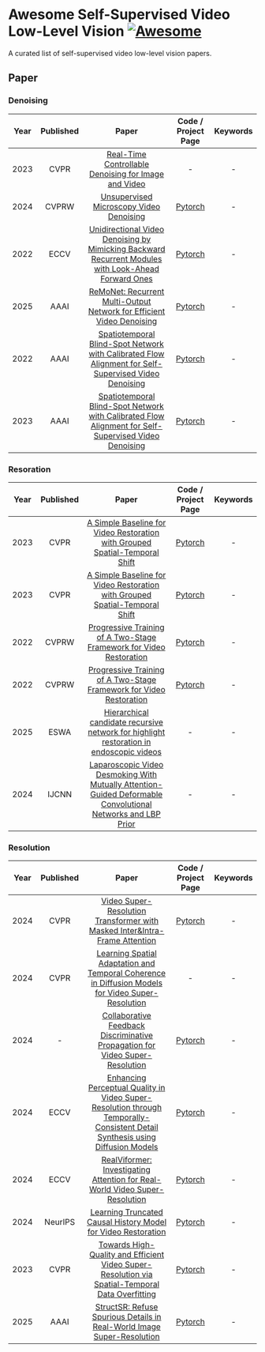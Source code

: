 # Awesome Self-Supervised Video Low-Level Vision [![Awesome](https://awesome.re/badge-flat2.svg)](https://awesome.re)
A curated list of self-supervised video low-level vision papers.

## Paper
### Denoising
| Year | Published | Paper | Code / Project Page | Keywords |
| :--------: | :--------: | :--------: | :--------: | :--------: |
| 2023 | CVPR | [Real-Time Controllable Denoising for Image and Video](https://ieeexplore.ieee.org/document/10203779)|-|-|
| 2024 | CVPRW | [Unsupervised Microscopy Video Denoising](https://ieeexplore.ieee.org/document/10678589)|[Pytorch](https://github.com/maryaiyetigbo/UMVD)|-|
| 2022 | ECCV | [Unidirectional Video Denoising by Mimicking Backward Recurrent Modules with Look-Ahead Forward Ones](https://link.springer.com/chapter/10.1007/978-3-031-19797-0_34)|[Pytorch](https://github.com/nagejacob/FloRNN)|-|
| 2025 | AAAI | [ReMoNet: Recurrent Multi-Output Network for Efficient Video Denoising](https://ojs.aaai.org/index.php/AAAI/article/view/32242)|[Pytorch](https://github.com/ZKCCZ/STBN)|-|
| 2022 | AAAI | [Spatiotemporal Blind-Spot Network with Calibrated Flow Alignment for Self-Supervised Video Denoising](https://ojs.aaai.org/index.php/AAAI/article/view/20182)|[Pytorch](https://github.com/xiangly55/ReMoNet)|-|
| 2023 | AAAI | [Spatiotemporal Blind-Spot Network with Calibrated Flow Alignment for Self-Supervised Video Denoising](https://ojs.aaai.org/index.php/AAAI/article/view/20182)|[Pytorch](https://github.com/xiangly55/ReMoNet)|-|

### Resoration
| Year | Published | Paper | Code / Project Page | Keywords |
| :--------: | :--------: | :--------: | :--------: | :--------: |
| 2023 | CVPR | [A Simple Baseline for Video Restoration with Grouped Spatial-Temporal Shift](https://ieeexplore.ieee.org/document/10203329)|[Pytorch](https://github.com/dasongli1/Shift-Net)|-|
| 2023 | CVPR | [A Simple Baseline for Video Restoration with Grouped Spatial-Temporal Shift](https://ieeexplore.ieee.org/document/10203329)|[Pytorch](https://github.com/dasongli1/Shift-Net)|-|
| 2022 | CVPRW | [Progressive Training of A Two-Stage Framework for Video Restoration](https://ieeexplore.ieee.org/document/10203329)|[Pytorch](https://github.com/ryanxingql/winner-ntire22-vqe)|-|
| 2022 | CVPRW | [Progressive Training of A Two-Stage Framework for Video Restoration](https://ieeexplore.ieee.org/document/10203329)|[Pytorch](https://github.com/ryanxingql/winner-ntire22-vqe)|-|
| 2025 | ESWA | [Hierarchical candidate recursive network for highlight restoration in endoscopic videos](https://www.sciencedirect.com/science/article/pii/S0957417424026873?via%3Dihub)|-|-|
| 2024 | IJCNN | [Laparoscopic Video Desmoking With Mutually Attention-Guided Deformable Convolutional Networks and LBP Prior](https://ieeexplore.ieee.org/document/10651249)|-|-|

### Resolution
| Year | Published | Paper | Code / Project Page | Keywords |
| :--------: | :--------: | :--------: | :--------: | :--------: |
| 2024 | CVPR | [Video Super-Resolution Transformer with Masked Inter&Intra-Frame Attention](https://ieeexplore.ieee.org/document/10656731)|[Pytorch](https://github.com/LabShuHangGU/MIA-VSR)|-|
| 2024 | CVPR | [Learning Spatial Adaptation and Temporal Coherence in Diffusion Models for Video Super-Resolution](https://arxiv.org/pdf/2403.17000.pdf)|-|-|
| 2024 | - | [Collaborative Feedback Discriminative Propagation for Video Super-Resolution](https://arxiv.org/abs/2404.04745)|[Pytorch](https://github.com/House-Leo/CFDVSR)|-|
| 2024 | ECCV | [Enhancing Perceptual Quality in Video Super-Resolution through Temporally-Consistent Detail Synthesis using Diffusion Models](https://www.ecva.net/papers/eccv_2024/papers_ECCV/papers/01824.pdf)|[Pytorch](https://github.com/claudiom4sir/StableVSR)|-|
| 2024 | ECCV | [RealViformer: Investigating Attention for Real-World Video Super-Resolution](https://www.ecva.net/papers/eccv_2024/papers_ECCV/papers/04277.pdf)|[Pytorch](https://github.com/Yuehan717/RealViformer)|-|
| 2024 | NeurIPS | [Learning Truncated Causal History Model for Video Restoration](https://arxiv.org/pdf/2410.03936)|[Pytorch](https://github.com/Ascend-Research/Turtle)|-|
| 2023 | CVPR | [Towards High-Quality and Efficient Video Super-Resolution via Spatial-Temporal Data Overfitting](https://arxiv.org/pdf/2303.08331.pdf)|[Pytorch](https://github.com/coulsonlee/STDO-CVPR2023)|-|
| 2025 | AAAI | [StructSR: Refuse Spurious Details in Real-World Image Super-Resolution](https://arxiv.org/abs/2501.05777)|[Pytorch](https://github.com/LYCEXE/StructSR)|-|
